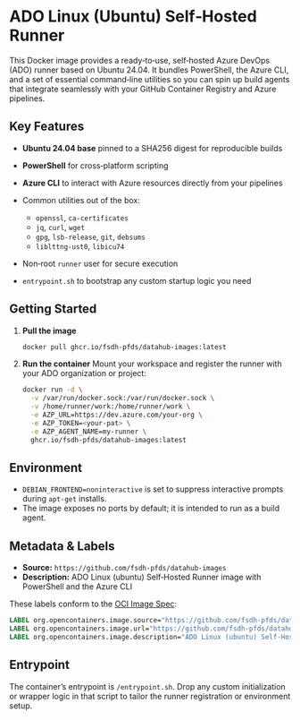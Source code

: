 # ADO Linux (Ubuntu) Self‑Hosted Runner

This Docker image provides a ready‑to‑use, self‑hosted Azure DevOps (ADO) runner based on Ubuntu 24.04. It bundles PowerShell, the Azure CLI, and a set of essential command‑line utilities so you can spin up build agents that integrate seamlessly with your GitHub Container Registry and Azure pipelines.

## Key Features

- **Ubuntu 24.04 base** pinned to a SHA256 digest for reproducible builds
- **PowerShell** for cross‑platform scripting
- **Azure CLI** to interact with Azure resources directly from your pipelines
- Common utilities out of the box:

  - `openssl`, `ca-certificates`
  - `jq`, `curl`, `wget`
  - `gpg`, `lsb-release`, `git`, `debsums`
  - `liblttng-ust0`, `libicu74`

- Non‑root `runner` user for secure execution
- `entrypoint.sh` to bootstrap any custom startup logic you need

## Getting Started

1. **Pull the image**

   ```bash
   docker pull ghcr.io/fsdh-pfds/datahub-images:latest
   ```

2. **Run the container**
   Mount your workspace and register the runner with your ADO organization or project:

   ```bash
   docker run -d \
     -v /var/run/docker.sock:/var/run/docker.sock \
     -v /home/runner/work:/home/runner/work \
     -e AZP_URL=https://dev.azure.com/your-org \
     -e AZP_TOKEN=<your-pat> \
     -e AZP_AGENT_NAME=my-runner \
     ghcr.io/fsdh-pfds/datahub-images:latest
   ```

## Environment

- `DEBIAN_FRONTEND=noninteractive` is set to suppress interactive prompts during `apt-get` installs.
- The image exposes no ports by default; it is intended to run as a build agent.

## Metadata & Labels

- **Source:** `https://github.com/fsdh-pfds/datahub-images`
- **Description:** ADO Linux (ubuntu) Self‑Hosted Runner image with PowerShell and the Azure CLI

These labels conform to the [OCI Image Spec](https://github.com/opencontainers/image-spec):

```dockerfile
LABEL org.opencontainers.image.source="https://github.com/fsdh-pfds/datahub-images"
LABEL org.opencontainers.image.url="https://github.com/fsdh-pfds/datahub-images/blob/main/README.md"
LABEL org.opencontainers.image.description="ADO Linux (ubuntu) Self‑Hosted Runner image with PowerShell and the Azure CLI"
```

## Entrypoint

The container’s entrypoint is `/entrypoint.sh`. Drop any custom initialization or wrapper logic in that script to tailor the runner registration or environment setup.
